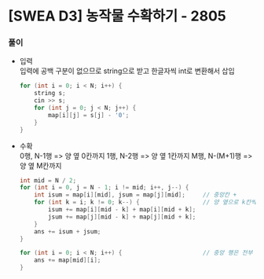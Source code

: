 # [SWEA D3] 농작물 수확하기 - 2805
  
### 풀이
- 입력   
    입력에 공백 구분이 없으므로 string으로 받고 한글자씩 int로 변환해서 삽입
    ```cpp
    for (int i = 0; i < N; i++) {
        string s;
        cin >> s;
        for (int j = 0; j < N; j++) {
            map[i][j] = s[j] - '0';
        }
    }
    ```

- 수확   
    0행, N-1행 => 양 옆 0칸까지
    1행, N-2행 => 양 옆 1칸까지
    M행, N-(M+1)행 => 양 옆 M칸까지
    ```cpp
    int mid = N / 2;
    for (int i = 0, j = N - 1; i != mid; i++, j--) {
        int isum = map[i][mid], jsum = map[j][mid];     // 중앙칸 +
        for (int k = i; k != 0; k--) {                  // 양 옆으로 k칸씩
            isum += map[i][mid - k] + map[i][mid + k];
            jsum += map[j][mid - k] + map[j][mid + k];
        }
        ans += isum + jsum;
    }
    
    for (int i = 0; i < N; i++) {                       // 중앙 행은 전부 합산
        ans += map[mid][i];
    }
    ```